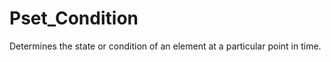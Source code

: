 # Pset_Condition

Determines the state or condition of an element at a particular point in time.
<!-- end of short definition -->

